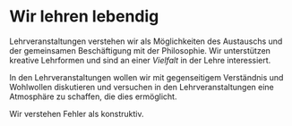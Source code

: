 <!--
   NAME - The NAME of this project is:
ethos

  FILE - The FILENAME of the current file is:
/v3a2.md

  CREATION - This project was CREATED on:
2017-01-28-16:15:00 UTC

  MODIFICATION - This project was last MODIFIED on:
2017-01-28-16:15:00 UTC

  VERSION - The current VERSION of this project is:
<git-commit-hash>-2017-01-28-16:15:00 UTC

  CREATOR(S) - This project was CREATED by:
Michael Czechowski, Martin Maga

  CONTACT - You can CONTACT the creator(s) or developer(s) of this project at:
E-Mail: mail@martinmaga.de

  COPYRIGHT - The COPYRIGHT holder of this project is:
COPYRIGHT (c) 2016 Martin Maga

  LICENSE - This project is LICENSED under the following license:
Martin Maga 2016 CC BY-SA 4.0 https://creativecommons.org

  SUBFILE – This is a SUBFILE! For more INFORMATION on this project go to:
/README.md
-->
# Wir lehren lebendig

Lehrveranstaltungen verstehen wir als Möglichkeiten des Austauschs und der gemeinsamen Beschäftigung mit der Philosophie. Wir unterstützen kreative Lehrformen und sind an einer *Vielfalt* in der Lehre interessiert.

In den Lehrveranstaltungen wollen wir mit gegenseitigem Verständnis und Wohlwollen diskutieren und versuchen in den Lehrveranstaltungen eine Atmosphäre zu schaffen, die dies ermöglicht.

Wir verstehen Fehler als konstruktiv.
